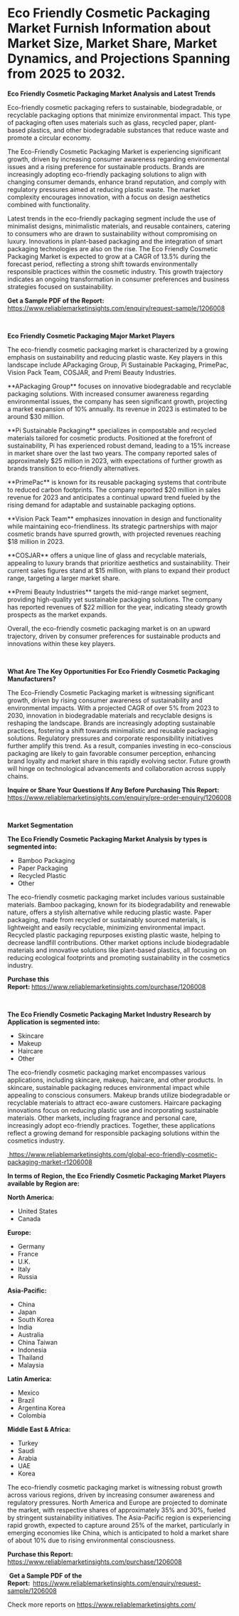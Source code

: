 <p><h1>Eco Friendly Cosmetic Packaging Market Furnish Information about Market Size, Market Share, Market Dynamics, and Projections Spanning from 2025 to 2032.</h1></p><p><strong>Eco Friendly Cosmetic Packaging Market Analysis and Latest Trends</strong></p>
<p><p>Eco-friendly cosmetic packaging refers to sustainable, biodegradable, or recyclable packaging options that minimize environmental impact. This type of packaging often uses materials such as glass, recycled paper, plant-based plastics, and other biodegradable substances that reduce waste and promote a circular economy.</p><p>The Eco-Friendly Cosmetic Packaging Market is experiencing significant growth, driven by increasing consumer awareness regarding environmental issues and a rising preference for sustainable products. Brands are increasingly adopting eco-friendly packaging solutions to align with changing consumer demands, enhance brand reputation, and comply with regulatory pressures aimed at reducing plastic waste. The market complexity encourages innovation, with a focus on design aesthetics combined with functionality.</p><p>Latest trends in the eco-friendly packaging segment include the use of minimalist designs, minimalistic materials, and reusable containers, catering to consumers who are drawn to sustainability without compromising on luxury. Innovations in plant-based packaging and the integration of smart packaging technologies are also on the rise. The Eco Friendly Cosmetic Packaging Market is expected to grow at a CAGR of 13.5% during the forecast period, reflecting a strong shift towards environmentally responsible practices within the cosmetic industry. This growth trajectory indicates an ongoing transformation in consumer preferences and business strategies focused on sustainability.</p></p>
<p><strong>Get a Sample PDF of the Report:&nbsp;</strong> <a href="https://www.reliablemarketinsights.com/enquiry/request-sample/1206008?utm_campaign=3274&utm_medium=2&utm_source=Github&utm_content=ia&utm_term=08032025&utm_id=eco-friendly-cosmetic-packaging">https://www.reliablemarketinsights.com/enquiry/request-sample/1206008</a></p>
<p>&nbsp;</p>
<p><strong>Eco Friendly Cosmetic Packaging Major Market Players</strong></p>
<p><p>The eco-friendly cosmetic packaging market is characterized by a growing emphasis on sustainability and reducing plastic waste. Key players in this landscape include APackaging Group, Pi Sustainable Packaging, PrimePac, Vision Pack Team, COSJAR, and Premi Beauty Industries.</p><p>**APackaging Group** focuses on innovative biodegradable and recyclable packaging solutions. With increased consumer awareness regarding environmental issues, the company has seen significant growth, projecting a market expansion of 10% annually. Its revenue in 2023 is estimated to be around $30 million.</p><p>**Pi Sustainable Packaging** specializes in compostable and recycled materials tailored for cosmetic products. Positioned at the forefront of sustainability, Pi has experienced robust demand, leading to a 15% increase in market share over the last two years. The company reported sales of approximately $25 million in 2023, with expectations of further growth as brands transition to eco-friendly alternatives.</p><p>**PrimePac** is known for its reusable packaging systems that contribute to reduced carbon footprints. The company reported $20 million in sales revenue for 2023 and anticipates a continual upward trend fueled by the rising demand for adaptable and sustainable packaging options.</p><p>**Vision Pack Team** emphasizes innovation in design and functionality while maintaining eco-friendliness. Its strategic partnerships with major cosmetic brands have spurred growth, with projected revenues reaching $18 million in 2023.</p><p>**COSJAR** offers a unique line of glass and recyclable materials, appealing to luxury brands that prioritize aesthetics and sustainability. Their current sales figures stand at $15 million, with plans to expand their product range, targeting a larger market share.</p><p>**Premi Beauty Industries** targets the mid-range market segment, providing high-quality yet sustainable packaging solutions. The company has reported revenues of $22 million for the year, indicating steady growth prospects as the market expands.</p><p>Overall, the eco-friendly cosmetic packaging market is on an upward trajectory, driven by consumer preferences for sustainable products and innovations within these key players.</p></p>
<p>&nbsp;</p>
<p><strong>What Are The Key Opportunities For Eco Friendly Cosmetic Packaging Manufacturers?</strong></p>
<p><p>The Eco-Friendly Cosmetic Packaging market is witnessing significant growth, driven by rising consumer awareness of sustainability and environmental impacts. With a projected CAGR of over 5% from 2023 to 2030, innovation in biodegradable materials and recyclable designs is reshaping the landscape. Brands are increasingly adopting sustainable practices, fostering a shift towards minimalistic and reusable packaging solutions. Regulatory pressures and corporate responsibility initiatives further amplify this trend. As a result, companies investing in eco-conscious packaging are likely to gain favorable consumer perception, enhancing brand loyalty and market share in this rapidly evolving sector. Future growth will hinge on technological advancements and collaboration across supply chains.</p></p>
<p><strong>Inquire or Share Your Questions If Any Before Purchasing This Report:</strong> <a href="https://www.reliablemarketinsights.com/enquiry/pre-order-enquiry/1206008?utm_campaign=3274&utm_medium=2&utm_source=Github&utm_content=ia&utm_term=08032025&utm_id=eco-friendly-cosmetic-packaging">https://www.reliablemarketinsights.com/enquiry/pre-order-enquiry/1206008</a></p>
<p>&nbsp;</p>
<p><strong>Market Segmentation</strong></p>
<p><strong>The Eco Friendly Cosmetic Packaging Market Analysis by types is segmented into:</strong></p>
<p><ul><li>Bamboo Packaging</li><li>Paper Packaging</li><li>Recycled Plastic</li><li>Other</li></ul></p>
<p><p>The eco-friendly cosmetic packaging market includes various sustainable materials. Bamboo packaging, known for its biodegradability and renewable nature, offers a stylish alternative while reducing plastic waste. Paper packaging, made from recycled or sustainably sourced materials, is lightweight and easily recyclable, minimizing environmental impact. Recycled plastic packaging repurposes existing plastic waste, helping to decrease landfill contributions. Other market options include biodegradable materials and innovative solutions like plant-based plastics, all focusing on reducing ecological footprints and promoting sustainability in the cosmetics industry.</p></p>
<p><strong>Purchase this Report:&nbsp;</strong><a href="https://www.reliablemarketinsights.com/purchase/1206008?utm_campaign=3274&utm_medium=2&utm_source=Github&utm_content=ia&utm_term=08032025&utm_id=eco-friendly-cosmetic-packaging">https://www.reliablemarketinsights.com/purchase/1206008</a></p>
<p>&nbsp;</p>
<p><strong>The Eco Friendly Cosmetic Packaging Market Industry Research by Application is segmented into:</strong></p>
<p><ul><li>Skincare</li><li>Makeup</li><li>Haircare</li><li>Other</li></ul></p>
<p><p>The eco-friendly cosmetic packaging market encompasses various applications, including skincare, makeup, haircare, and other products. In skincare, sustainable packaging reduces environmental impact while appealing to conscious consumers. Makeup brands utilize biodegradable or recyclable materials to attract eco-aware customers. Haircare packaging innovations focus on reducing plastic use and incorporating sustainable materials. Other markets, including fragrance and personal care, increasingly adopt eco-friendly practices. Together, these applications reflect a growing demand for responsible packaging solutions within the cosmetics industry.</p></p>
<p><a href="https://www.reliablemarketinsights.com/global-eco-friendly-cosmetic-packaging-market-r1206008?utm_campaign=3274&utm_medium=2&utm_source=Github&utm_content=ia&utm_term=08032025&utm_id=eco-friendly-cosmetic-packaging">&nbsp;https://www.reliablemarketinsights.com/global-eco-friendly-cosmetic-packaging-market-r1206008</a></p>
<p><strong>In terms of Region, the Eco Friendly Cosmetic Packaging Market Players available by Region are:</strong></p>
<p>
    <p> <strong> North America: </strong>
        <ul>
            <li>United States</li>
            <li>Canada</li>
        </ul>
        </p> 
    <p> <strong> Europe: </strong>
        <ul>
            <li>Germany</li>
            <li>France</li>
            <li>U.K.</li>
            <li>Italy</li>
            <li>Russia</li>
        </ul>
        </p> 
    <p> <strong> Asia-Pacific: </strong>
        <ul>
            <li>China</li>
            <li>Japan</li>
            <li>South Korea</li>
            <li>India</li>
            <li>Australia</li>
            <li>China Taiwan</li>
            <li>Indonesia</li>
            <li>Thailand</li>
            <li>Malaysia</li>
        </ul>
        </p> 
    <p> <strong> Latin America: </strong>
        <ul>
            <li>Mexico</li>
            <li>Brazil</li>
            <li>Argentina Korea</li>
            <li>Colombia</li>
        </ul>
        </p> 
    <p> <strong> Middle East & Africa: </strong>
        <ul>
            <li>Turkey</li>
            <li>Saudi</li>
            <li>Arabia</li>
            <li>UAE</li>
            <li>Korea</li>
        </ul>
    </p>
    </p>
<p><p>The eco-friendly cosmetic packaging market is witnessing robust growth across various regions, driven by increasing consumer awareness and regulatory pressures. North America and Europe are projected to dominate the market, with respective shares of approximately 35% and 30%, fueled by stringent sustainability initiatives. The Asia-Pacific region is experiencing rapid growth, expected to capture around 25% of the market, particularly in emerging economies like China, which is anticipated to hold a market share of about 10% due to rising environmental consciousness.</p></p>
<p><strong>Purchase this Report: </strong><a href="https://www.reliablemarketinsights.com/purchase/1206008?utm_campaign=3274&utm_medium=2&utm_source=Github&utm_content=ia&utm_term=08032025&utm_id=eco-friendly-cosmetic-packaging">https://www.reliablemarketinsights.com/purchase/1206008</a></p>
<p>&nbsp;<strong>Get a Sample PDF of the Report:&nbsp;&nbsp;</strong><a href="https://www.reliablemarketinsights.com/enquiry/request-sample/1206008?utm_campaign=3274&utm_medium=2&utm_source=Github&utm_content=ia&utm_term=08032025&utm_id=eco-friendly-cosmetic-packaging">https://www.reliablemarketinsights.com/enquiry/request-sample/1206008</a></p>
<p><strong></strong></p>
<p>Check more reports on <a href="https://www.reliablemarketinsights.com/?utm_campaign=3274&utm_medium=2&utm_source=Github&utm_content=ia&utm_term=08032025&utm_id=eco-friendly-cosmetic-packaging">https://www.reliablemarketinsights.com/</a></p>